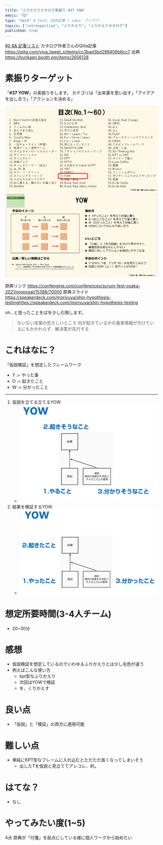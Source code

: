 ```yaml
---
title: "ふりかえりカタログ素振り #37 YOW" 
emoji: "😽"
type: "tech" # tech: 技術記事 / idea: アイデア
topics: ["retrospective", "ふりかえり", "ふりかえりカタログ"]
published: true
---
```


[#0 && 記事リスト](/datsuns/articles/retrospective-su-bu-ri-0.md)
カタログ作者さんのQiita記事
https://qiita.com/viva_tweet_x/items/cc3bad3bd298406b6cc7
出典
https://hurikaeri.booth.pm/items/2656128

# 素振りターゲット

「**\#37 YOW**」の素振りをします。
カテゴリは「出来事を思い出す」「アイデアを出し合う」「アクションを決める」

![target](/images/retrospective-su-bu-ri/37-target.png)
![pattern](/images/retrospective-su-bu-ri/37-pattern.png)

原典リンク
https://confengine.com/conferences/scrum-fest-osaka-2021/proposal/15388/70000
原典スライド
https://speakerdeck.com/moriyuya/shin-hypothesis-testinghttps://speakerdeck.com/moriyuya/shin-hypothesis-testing

oh...と思ったことをばを少し引用します。

> ないない言葉の恐ろしいところ
> 何が起きているかの事実情報が欠けているにもかかわらず、解決策が先行する

# これはなに？

「仮説検証」を想定したフレームワーク
* Y := やった事
* O := 起きたこと
* W := 分かったこと

--- 

1. 仮説を立てる立てるYOW
   * ![predict](/images/retrospective-su-bu-ri/p37/predict.png)
1. 結果を検証するYOW
   * ![frame](/images/retrospective-su-bu-ri/p37/frame.png)

# 想定所要時間(3-4人チーム)

* 20~30分

# 感想

* 仮説検証を想定しているのでいわゆるふりかえりとは少し毛色が違う
* 例えばこんな使い方
   * kpt型なふりかえり
   * 次回はYOWで検証
   * を、くりかえす

# 良い点

* 「仮説」と「検証」の両方に適用可能

# 難しい点

* 単純にKPT型なフレームに入れ込むとただただ長くなってしまいそう
   * 出したTを仮説と見立ててアレコレ、的。

# はてな？

* なし

# やってみたい度(1~5)

4点
原典が「付箋」を起点にしている様に個人ワークから始めたい

